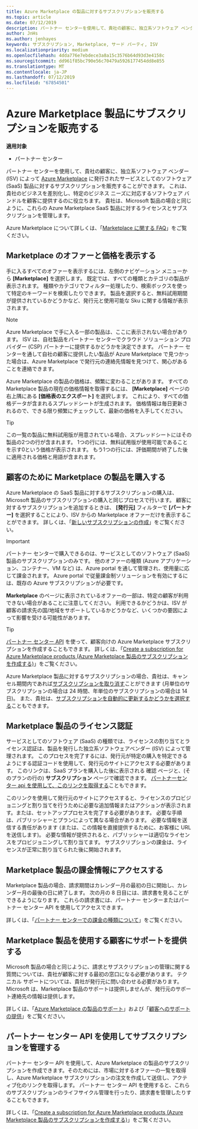 ```yaml
---
title: Azure Marketplace の製品に対するサブスクリプションを販売する
ms.topic: article
ms.date: 07/12/2019
description: パートナー センターを使用して、貴社の顧客に、独立系ソフトウェア ベンダー (ISV) によって Azure Marketplace に発行されたサービスとしてのソフトウェア (SaaS) 製品に対するサブスクリプションを販売することができます。
author: JnHs
ms.author: jenhayes
keywords: サブスクリプション, Marketplace, サード パーティ, ISV
ms.localizationpriority: medium
ms.openlocfilehash: 4dda776e7ebdece3a8a15c3576b64d93d3e4158c
ms.sourcegitcommit: dd961f85bc790e56c70479a5926177454dd8e855
ms.translationtype: MT
ms.contentlocale: ja-JP
ms.lasthandoff: 07/12/2019
ms.locfileid: "67854501"
---
```

# <a name="sell-subscriptions-to-azure-marketplace-products"></a>Azure Marketplace 製品にサブスクリプションを販売する

**適用対象**

- パートナー センター

パートナー センターを使用して、貴社の顧客に、独立系ソフトウェア ベンダー (ISV) によって [Azure Marketplace](https://azuremarketplace.microsoft.com/marketplace) に発行されたサービスとしてのソフトウェア (SaaS) 製品に対するサブスクリプションを販売することができます。 これは、貴社のビジネスを差別化し、特定のビジネス ニーズに対応するソフトウェア バンドルを顧客に提供するのに役立ちます。 貴社は、Microsoft 製品の場合と同じように、これらの Azure Marketplace SaaS 製品に対するライセンスとサブスクリプションを管理します。

Azure Marketplace について詳しくは、「[Marketplace に関する FAQ](https://docs.microsoft.com/azure/marketplace/marketplace-faq-publisher-guide)」をご覧ください。

## <a name="view-marketplace-offers-and-pricing"></a>Marketplace のオファーと価格を表示する

手に入るすべてのオファーを表示するには、左側のナビゲーション メニューから **[Marketplace]** を選択します。 既定では、すべての種類とカテゴリの製品が表示されます。 種類やカテゴリでフィルター処理したり、検索ボックスを使って特定のキーワードを検索したりできます。 製品を選択すると、無料試用期間が提供されているかどうかなど、発行元と使用可能な Sku に関する情報が表示されます。

> [!NOTE]
> Azure Marketplace で手に入る一部の製品は、ここに表示されない場合があります。 ISV は、自社製品をパートナー センターでクラウド ソリューション プロバイダー (CSP) パートナーに提供するかどうかを決定できます。 パートナー センターを通して自社の顧客に提供したい製品が Azure Marketplace で見つかった場合は、Azure Marketplace で発行元の連絡先情報を見つけて、関心があることを連絡できます。

Azure Marketplace の製品の価格は、頻繁に変わることがあります。 すべての Marketplace 製品の現在の価格情報を取得するには、 **[Marketplace]** ページの右上隅にある **[価格表のエクスポート]** を選択します。 これにより、すべての価格データが含まれるスプレッドシートが生成されます。 価格情報は毎日更新されるので、できる限り頻繁にチェックして、最新の価格を入手してください。

> [!TIP]
> この一覧の製品に無料試用版が用意されている場合、スプレッドシートにはその製品の2つの行が含まれます。 1つの行には、無料試用版が使用可能であることを示す0という価格が表示されます。 もう1つの行には、評価期間が終了した後に適用される価格と用語が含まれます。

## <a name="purchase-marketplace-products-for-your-customers"></a>顧客のために Marketplace の製品を購入する

Azure Marketplace の SaaS 製品に対するサブスクリプションの購入は、Microsoft 製品のサブスクリプションの購入と同じプロセスで行います。 顧客に対するサブスクリプションを追加するときは、 **[発行元]** フィルターで **[パートナー]** を選択することにより、ISV からの Marketplace オファーだけを表示することができます。 詳しくは、「[新しいサブスクリプションの作成](create-a-new-subscription.md)」をご覧ください。

> [!IMPORTANT]
> パートナー センターで購入できるのは、サービスとしてのソフトウェア (SaaS) 製品のサブスクリプションのみです。 他のオファーの種類 (Azure アプリケーション、コンテナー、VM など) は、Azure portal を通して管理され、使用量に応じて課金されます。 Azure portal で従量課金制ソリューションを有効にするには、既存の Azure サブスクリプションが必要です。

**Marketplace** のページに表示されているオファーの一部は、特定の顧客が利用できない場合があることに注意してください。 利用できるかどうかは、ISV が顧客の請求先の国/地域をサポートしているかどうかなど、いくつかの要因によって影響を受ける可能性があります。

> [!TIP]
> [パートナー センター API](https://docs.microsoft.com/partner-center/develop/) を使って、顧客向けの Azure Marketplace サブスクリプションを作成することもできます。 詳しくは、「[Create a subscription for Azure Marketplace products (Azure Marketplace 製品のサブスクリプションを作成する)](https://docs.microsoft.com/partner-center/develop/create-subscription-azure-marketplace-products)」をご覧ください。

Azure Marketplace 製品に対するサブスクリプションの場合、貴社は、キャンセル期間内であれば[サブスクリプションを取り消す](https://docs.microsoft.com/partner-center/create-a-new-subscription#cancel-a-subscription)ことができます (月単位のサブスクリプションの場合は 24 時間、年単位のサブスクリプションの場合は 14 日)。 また、貴社は、[サブスクリプションを自動的に更新するかどうかを選択する](https://docs.microsoft.com/partner-center/create-a-new-subscription#choose-whether-to-automatically-renew-an-azure-marketplace-subscription)こともできます。

## <a name="license-activation-for-marketplace-products"></a>Marketplace 製品のライセンス認証

サービスとしてのソフトウェア (SaaS) の種類では、ライセンスの割り当てとライセンス認証は、製品を発行した独立系ソフトウェアベンダー (ISV) によって管理されます。 このプロセスを完了するには、発行元が特定の購入を特定できるようにする認証コードを使用して、発行元のサイトにアクセスする必要があります。 このリンクは、SaaS プランを購入した後に表示される 確認 ページと、(そのプランの行の) **サブスクリプション** ページで確認できます。 [パートナーセンター api を使用して、このリンクを取得する](https://docs.microsoft.com/partner-center/develop/get-activation-link-by-order-line-item)こともできます。

このリンクを使用して発行元のサイトにアクセスすると、ライセンスのプロビジョニングと割り当てを行うために必要な追加情報またはアクションが表示されます。または、セットアッププロセスを完了する必要があります。 必要な手順は、パブリッシャーとプランによって異なる場合があります。 必要な情報を送信する責任があります (または、この情報を直接提供するために、お客様に URL を送信します)。 必要な情報が提供されると、パブリッシャーは適切なライセンスをプロビジョニングして割り当てます。 サブスクリプションの課金は、ライセンスが正常に割り当てられた後に開始されます。

## <a name="access-billing-info-for-marketplace-products"></a>Marketplace 製品の課金情報にアクセスする

Marketplace 製品の場合、請求期間はカレンダー月の最初の日に開始し、カレンダー月の最後の日に終了します。 次の月の 8 日目には、請求書を見ることができるようになります。 これらの請求書には、パートナー センターまたはパートナー センター API を使用してアクセスできます。

詳しくは、「[パートナー センターでの課金の種類について](https://docs.microsoft.com/partner-center/billing-different-types#billing-for-one-time-and-select-recurring-charges)」をご覧ください。

## <a name="provide-support-for-customers-using-marketplace-products"></a>Marketplace 製品を使用する顧客にサポートを提供する

Microsoft 製品の場合と同じように、請求とサブスクリプションの管理に関する質問については、貴社が顧客に対する最初の窓口になる必要があります。 テクニカル サポートについては、貴社が発行元に問い合わせる必要があります。 Microsoft は、Marketplace 製品のサポートは提供しませんが、発行元のサポート連絡先の情報は提供します。

詳しくは、「[Azure Marketplace の製品のサポート](https://docs.microsoft.com/partner-center/report-problems-on-behalf-of-a-customer#support-for-azure-marketplace-products)」および「[顧客へのサポートの提供](https://docs.microsoft.com/partner-center/customer-support)」をご覧ください。

## <a name="manage-subscriptions-using-partner-center-apis"></a>パートナー センター API を使用してサブスクリプションを管理する

パートナー センター API を使用して、Azure Marketplace の製品のサブスクリプションを作成できます。そのためには、市場に対するオファーの一覧を取得し、Azure Marketplace サブスクリプションの注文を作成して送信し、アクティブ化のリンクを取得します。 パートナー センター API を使用すると、これらのサブスクリプションのライフサイクル管理を行ったり、請求書を管理したりすることもできます。

詳しくは、「[Create a subscription for Azure Marketplace products (Azure Marketplace 製品のサブスクリプションを作成する)](https://docs.microsoft.com/partner-center/develop/create-subscription-azure-marketplace-products)」をご覧ください。
